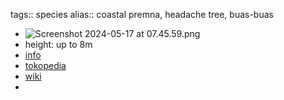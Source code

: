 tags:: species
alias:: coastal premna, headache tree, buas-buas

- ![Screenshot 2024-05-17 at 07.45.59.png](https://peach-geographical-bat-397.mypinata.cloud/ipfs/QmZ5dkucuGC1DMj6qoiCY4sC3ZS5UGnGfU46GNp9xxnAZd)
- height: up to 8m
- [info](http://www.plantsofasia.com/index/premna/0-396)
- [tokopedia](https://www.tokopedia.com/yudaskstoree/kedai-5-lembar-daun-segar-waung-premna-bebuas-beruas-buas-ambong-laut?extParam=ivf%3Dfalse%26src%3Dsearch&refined=true)
- [wiki](https://en.wikipedia.org/wiki/Premna)
-